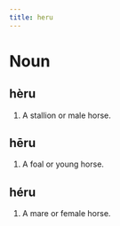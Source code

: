 ```yaml
---
title: heru
---
```


Noun
================================

hèru
----------------

1. A stallion or male horse.

hēru
----------------

1. A foal or young horse.

héru
----------------

1. A mare or female horse.
